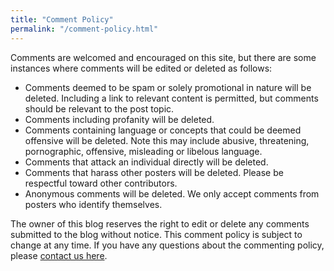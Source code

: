 ```yaml
---
title: "Comment Policy"
permalink: "/comment-policy.html"
---
```


Comments are welcomed and encouraged on this site, but there are some instances where comments will be edited or deleted as follows:

- Comments deemed to be spam or solely promotional in nature will be deleted. Including a link to relevant content is permitted, but comments should be relevant to the post topic.
- Comments including profanity will be deleted.
- Comments containing language or concepts that could be deemed offensive will be deleted. Note this may include abusive, threatening, pornographic, offensive, misleading or libelous language.
- Comments that attack an individual directly will be deleted.
- Comments that harass other posters will be deleted. Please be respectful toward other contributors.
- Anonymous comments will be deleted. We only accept comments from posters who identify themselves.

The owner of this blog reserves the right to edit or delete any comments submitted to the blog without notice. This comment policy is subject to change at any time. If you have any questions about the commenting policy, please [contact us here]({{site.baseurl}}/contact.html).
